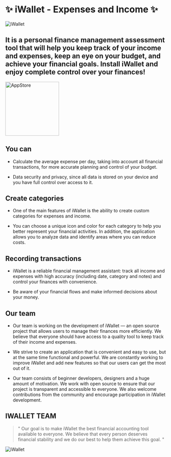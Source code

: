# ✨ iWallet - Expenses and Income ✨
![iWallet](https://github.com/idevnva/iWallet/assets/127990298/5f509056-3207-4b3e-8995-4be1347d28c6)


## It is a personal finance management assessment tool that will help you keep track of your income and expenses, keep an eye on your budget, and achieve your financial goals. Install iWallet and enjoy complete control over your finances!

<a href="http://browserstack.com/](https://apps.apple.com/us/app/iwallet-expenses-and-income/id6447585809"><img alt="AppStore" src="https://github.com/idevnva/iWallet/assets/127990298/23f4655e-8f02-482c-b41e-7cfa1adca7d3"  width="168"/></a>

## You can
* Calculate the average expense per day, taking into account all financial transactions, for more accurate planning and control of your budget.

* Data security and privacy, since all data is stored on your device and you have full control over access to it.

## Create categories
* One of the main features of iWallet is the ability to create custom categories for expenses and income.

* You can choose a unique icon and color for each category to help you better represent your financial activities. In addition, the application allows you to analyze data and identify areas where you can reduce costs.

## Recording transactions
* iWallet is a reliable financial management assistant: track all income and expenses with high accuracy (including date, category and notes) and control your finances with convenience.

* Be aware of your financial flows and make informed decisions about your money.

## Our team
* Our team is working on the development of iWallet — an open source project that allows users to manage their finances more efficiently. We believe that everyone should have access to a quality tool to keep track of their income and expenses.

* We strive to create an application that is convenient and easy to use, but at the same time functional and powerful. We are constantly working to improve iWallet and add new features so that our users can get the most out of it.

* Our team consists of beginner developers, designers and a huge amount of motivation. We work with open source to ensure that our project is transparent and accessible to everyone. We also welcome contributions from the community and encourage participation in iWallet development.

## IWALLET TEAM
> " Our goal is to make iWallet the best financial accounting tool available to everyone. We believe that every person deserves financial stability and we do our best to help them achieve this goal. "

![iWallet](https://github.com/idevnva/iWallet/assets/127990298/c1397684-89f4-4d84-b936-4c32f6962dfc)






